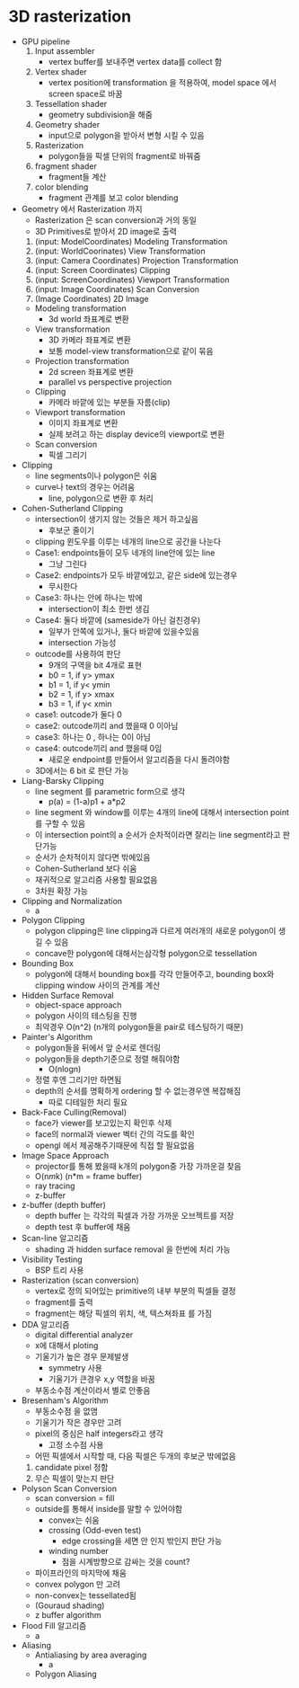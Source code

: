 # 3D rasterization
- GPU pipeline
    1. Input assembler
        - vertex buffer를 보내주면 vertex data를 collect 함
    2. Vertex shader
        - vertex position에 transformation 을 적용하여, model space 에서 screen space로 바꿈
    3. Tessellation shader
        - geometry subdivision을 해줌
    4. Geometry shader
        - input으로 polygon을 받아서 변형 시킬 수 있음
    5. Rasterization
        - polygon들을 픽셀 단위의 fragment로 바꿔줌
    6. fragment shader
        - fragment들 계산
    7. color blending
        - fragment 관계를 보고 color blending
- Geometry 에서 Rasterization 까지
    - Rasterization 은 scan conversion과 거의 동일
    - 3D Primitives로 받아서 2D image로 출력
    1. (input: ModelCoordinates) Modeling Transformation
    2. (input: WorldCoorinates) View Transformation
    3. (input: Camera Coordinates) Projection Transformation
    4. (input: Screen Coordinates) Clipping
    5. (input: ScreenCoordinates) Viewport Transformation
    6. (input: Image Coordinates) Scan Conversion
    7. (Image Coordinates) 2D Image
    - Modeling transformation
        - 3d world 좌표계로 변환
    - View transformation
        - 3D 카메라 좌표계로 변환
        - 보통 model-view transformation으로 같이 묶음
    - Projection transformation
        - 2d screen 좌표계로 변환
        - parallel vs perspective projection
    - Clipping
        - 카메라 바깥에 있는 부분들 자름(clip)
    - Viewport transformation
        - 이미지 좌표계로 변환
        - 실제 보려고 하는 display device의 viewport로 변환
    - Scan conversion
        - 픽셀 그리기
- Clipping
    - line segments이나 polygon은 쉬움
    - curve나 text의 경우는 어려움 
        - line, polygon으로 변환 후 처리
- Cohen-Sutherland Clipping
    - intersection이 생기지 않는 것들은 제거 하고싶음
        - 후보군 줄이기
    - clipping 윈도우를 이루는 네개의 line으로 공간을 나눈다
    - Case1: endpoints들이 모두 네개의 line안에 있는 line
        - 그냥 그린다
    - Case2: endpoints가 모두 바깥에있고, 같은 side에 있는경우
        - 무시한다
    - Case3: 하나는 안에 하나는 밖에
        - intersection이 최소 한번 생김
    - Case4: 둘다 바깥에 (sameside가 아닌 걸친경우)
        - 일부가 안쪽에 있거나, 둘다 바깥에 있을수있음
        - intersection 가능성
    - outcode를 사용하여 판단
        - 9개의 구역을 bit 4개로 표현
        - b0 = 1, if y> ymax
        - b1 = 1, if y< ymin
        - b2 = 1, if y> xmax
        - b3 = 1, if y< xmin
    - case1: outcode가 둘다 0
    - case2: outcode끼리 and 했을때 0 이아님
    - case3: 하나는 0 , 하나는 0이 아님
    - case4: outcode끼리 and 했을때 0임
        - 새로운 endpoint를 만들어서 알고리즘을 다시 돌려야함
    - 3D에서는 6 bit 로 판단 가능
- Liang-Barsky Clipping
    - line segment 를 parametric form으로 생각
        - p(a) = (1-a)p1 + a*p2
    - line segment 와 window를 이루는 4개의 line에 대해서 intersection point를 구할 수 있음
    - 이 intersection point의 a 순서가 순차적이라면 잘리는 line segment라고 판단가능
    - 순서가 순차적이지 않다면 밖에있음
    - Cohen-Sutherland 보다 쉬움
    - 재귀적으로 알고리즘 사용할 필요없음
    - 3차원 확장 가능
- Clipping and Normalization
    - a
- Polygon Clipping
    - polygon clipping은 line clipping과 다르게 여러개의 새로운 polygon이 생길 수 있음
    - concave한 polygon에 대해서는삼각형 polygon으로 tessellation
- Bounding Box
    - polygon에 대해서 bounding box를 각각 만들어주고, bounding box와 clipping window 사이의 관계를 계산
- Hidden Surface Removal
    - object-space approach
    - polygon 사이의 테스팅을 진행
    - 최악경우 O(n^2) (n개의 polygon들을 pair로 테스팅하기 때문)
- Painter's Algorithm
    - polygon들을 뒤에서 앞 순서로 렌더링
    - polygon들을 depth기준으로 정렬 해줘야함
        - O(nlogn)
    - 정렬 후엔 그리기만 하면됨
    - depth의 순서를 명확하게 ordering 할 수 없는경우엔 복잡해짐
        - 따로 디테일한 처리 필요
- Back-Face Culling(Removal)
    - face가 viewer를 보고있는지 확인후 삭제
    - face의 normal과 viewer 벡터 간의 각도를 확인
    - opengl 에서 제공해주기때문에 직접 할 필요없음
- Image Space Approach
    - projector를 통해 봤을때 k개의 polygon중 가장 가까운걸 찾음
    - O(n*m*k) (n*m = frame buffer)
    - ray tracing
    - z-buffer
- z-buffer (depth buffer)
    - depth buffer 는 각각의 픽셀과 가장 가까운 오브젝트를 저장
    - depth test 후 buffer에 채움
- Scan-line 알고리즘
    - shading 과 hidden surface removal 을 한번에 처리 가능
- Visibility Testing
    - BSP 트리 사용
- Rasterization (scan conversion)
    - vertex로 정의 되어있는 primitive의 내부 부분의 픽셀들 결정
    - fragment를 출력
    - fragment는 해당 픽셀의 위치, 색, 텍스쳐좌표 를 가짐
- DDA 알고리즘
    - digital differential analyzer
    - x에 대해서 ploting
    - 기울기가 높은 경우 문제발생
        - symmetry 사용
        - 기울기가 큰경우 x,y 역할을 바꿈
    - 부동소수점 계산이라서 별로 안좋음
- Bresenham's Algorithm
    - 부동소수점 을 없앰
    - 기울기가 작은 경우만 고려
    - pixel의 중심은 half integers라고 생각
        - 고정 소수점 사용
    - 어떤 픽셀에서 시작할 때, 다음 픽셀은 두개의 후보군 밖에없음
    1. candidate pixel 정함
    2. 무슨 픽셀이 맞는지 판단
- Polyson Scan Conversion
    - scan conversion = fill
    - outside를 통해서 inside를 말할 수 있어야함
        - convex는 쉬움
        - crossing (Odd-even test)
            - edge crossing을 세면 안 인지 밖인지 판단 가능
        - winding number
            - 점을 시계방향으로 감싸는 것을 count?
    - 파이프라인의 마지막에 채움
    - convex polygon 만 고려
    - non-convex는 tessellated됨
    - (Gouraud shading)
    - z buffer algorithm
- Flood Fill 알고리즘
    - a
- Aliasing
    - Antialiasing by area averaging
        - a
    - Polygon Aliasing
